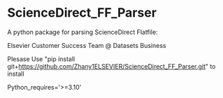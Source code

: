 # ScienceDirect_FF_Parser

A python package for parsing ScienceDirect Flatfile:

Elsevier Customer Success Team @ Datasets Business

Plesase Use "pip install git+https://github.com/Zhany1ELSEVIER/ScienceDirect_FF_Parser.git" to install

Python_requires='>=3.10'
